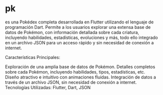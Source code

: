 # pk

es una Pokédex completa desarrollada en Flutter utilizando el lenguaje de programación Dart. Permite a los usuarios explorar una extensa base de datos de Pokémon, con información detallada sobre cada criatura, incluyendo habilidades, estadísticas, evoluciones y más, todo ello integrado en un archivo JSON para un acceso rápido y sin necesidad de conexión a internet.

Características Principales:

Exploración de una amplia base de datos de Pokémon.
Detalles completos sobre cada Pokémon, incluyendo habilidades, tipos, estadísticas, etc.
Diseño atractivo e intuitivo con animaciones fluidas.
Integración de datos a través de un archivo JSON, sin necesidad de conexión a internet.
Tecnologías Utilizadas:
Flutter, Dart, JSON 
